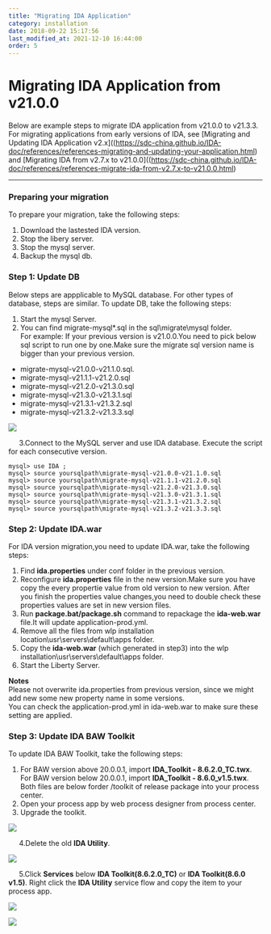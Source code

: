 ```yaml
---
title: "Migrating IDA Application"
category: installation
date: 2018-09-22 15:17:56
last_modified_at: 2021-12-10 16:44:00
order: 5
---
```


# Migrating IDA Application from v21.0.0

Below are example steps to migrate IDA application from v21.0.0 to v21.3.3. For migrating applications from early versions of IDA, see [Migrating and Updating IDA Application v2.x]((https://sdc-china.github.io/IDA-doc/references/references-migrating-and-updating-your-application.html) and [Migrating IDA from v2.7.x to v21.0.0]((https://sdc-china.github.io/IDA-doc/references/references-migrate-ida-from-v2.7.x-to-v21.0.0.html)

***
### Preparing your migration

To prepare your migration, take the following steps:  

1. Download the lastested IDA version.
2. Stop the libery server.  
3. Stop the mysql server.  
4. Backup the mysql db.    

### Step 1: Update DB

Below steps are appplicable to MySQL database. For other types of database, steps are similar. To update DB, take the following steps:

1. Start the mysql Server.  
2. You can find migrate-mysql*.sql in the sql\migrate\mysql folder.     
For example: If your previous version is v21.0.0.You need to pick below sql script to run one by one.Make sure the migrate sql version name is bigger than your previous version.
* migrate-mysql-v21.0.0-v21.1.0.sql.
* migrate-mysql-v21.1.1-v21.2.0.sql
* migrate-mysql-v21.2.0-v21.3.0.sql
* migrate-mysql-v21.3.0-v21.3.1.sql
* migrate-mysql-v21.3.1-v21.3.2.sql
* migrate-mysql-v21.3.2-v21.3.3.sql


![][mysqlmigration-v21]   

&ensp;&ensp;&ensp;3.Connect to the MySQL server and use IDA database. Execute the script for each consecutive version.
```
mysql> use IDA ;   
mysql> source yoursqlpath\migrate-mysql-v21.0.0-v21.1.0.sql
mysql> source yoursqlpath\migrate-mysql-v21.1.1-v21.2.0.sql
mysql> source yoursqlpath\migrate-mysql-v21.2.0-v21.3.0.sql
mysql> source yoursqlpath\migrate-mysql-v21.3.0-v21.3.1.sql
mysql> source yoursqlpath\migrate-mysql-v21.3.1-v21.3.2.sql
mysql> source yoursqlpath\migrate-mysql-v21.3.2-v21.3.3.sql
```    

### Step 2: Update IDA.war   

For IDA version migration,you need to update IDA.war, take the following steps:

1. Find  **ida.properties** under conf folder in the previous version.
2. Reconfigure  **ida.properties** file in the new version.Make sure you have copy the every propertie value from old version to new version. After you finish the properties value changes,you need to double check these properties values are set in new version files.    
3. Run **package.bat/package.sh** command to repackage the **ida-web.war** file.It will update application-prod.yml.
4. Remove all the files from wlp installation location\usr\servers\default\apps folder.     
5. Copy the **ida-web.war** (which generated in step3) into the wlp installation\usr\servers\default\apps folder.    
6. Start the Liberty Server.  

 **Notes**     
 Please not overwrite ida.properties from previous version, since we might add new some new property name  in some versions.  
 You can check the application-prod.yml in ida-web.war to make sure these setting are applied.
 
 
### Step 3: Update IDA BAW Toolkit    

To update IDA BAW Toolkit, take the following steps:

1. For BAW version above 20.0.0.1, import **IDA_Toolkit - 8.6.2.0_TC.twx**. For BAW version below 20.0.0.1, import **IDA_Toolkit - 8.6.0_v1.5.twx**. Both files are below forder /toolkit of release package into your process center.
2. Open your process app by web process designer from process center.  
3. Upgrade the toolkit.

![][toolkit-upgrade-1-v21]

&ensp;&ensp;&ensp;4.Delete the old **IDA Utility**.

![][toolkit-upgrade-2] 

&ensp;&ensp;&ensp;5.Click **Services** below **IDA Toolkit(8.6.2.0_TC)** or **IDA Toolkit(8.6.0 v1.5)**. Right click the **IDA Utility** service flow and copy the item to your process app.

![][toolkit-upgrade-3-v21]

![][toolkit-upgrade-4]
   

[yamlmigration]: ../images/install/productionyaml.png
[mysqlmigration-v21]: ../images/install/mysqlmigration-v21.png
[teampermission]: ../images/install/teampermission.png
[teamproject]: ../images/install/teamproject.png
[sqlfolder]: ../images/references/sql-folder.png
[migration-sql]: ../images/references/migration-sql-example.png
[toolkit-upgrade-1-v21]: ../images/references/IDAbpmToolkitUpgrade_1-v21.png
[toolkit-upgrade-2]: ../images/references/IDAbpmToolkitUpgrade_2.png
[toolkit-upgrade-3-v21]: ../images/references/IDAbpmToolkitUpgrade_3-v21.png
[toolkit-upgrade-4]: ../images/install/ida_toolkit_copy_to_item.png
